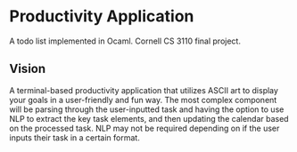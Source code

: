 # Productivity Application
A todo list implemented in Ocaml. Cornell CS 3110 final project.

## Vision
A terminal-based productivity application that utilizes ASCII art to display your goals in a user-friendly and fun way. The most complex component will be parsing through the user-inputted task and having the option to use NLP to extract the key task elements, and then updating the calendar based on the processed task. NLP may not be required depending on if the user inputs their task in a certain format.

